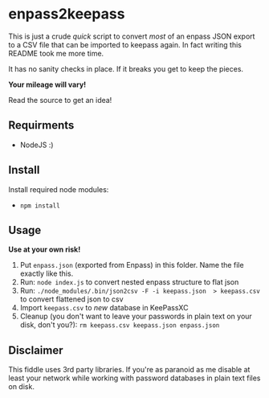 # enpass2keepass

This is just a crude _quick_ script to convert _most_ of an enpass JSON export to a CSV file that can be imported to keepass again. In fact writing this README took me more time.

It has no sanity checks in place. If it breaks you get to keep the pieces.

**Your mileage will vary!**

Read the source to get an idea!

## Requirments

* NodeJS :)

## Install

Install required node modules:

* `npm install`

## Usage

**Use at your own risk!**

1. Put `enpass.json` (exported from Enpass) in this folder. Name the file exactly like this.
2. Run: `node index.js` to convert nested enpass structure to flat json
3. Run: `./node_modules/.bin/json2csv -F -i keepass.json  > keepass.csv` to convert flattened json to csv
4. Import `keepass.csv` to _new_ database in KeePassXC
5. Cleanup (you don't want to leave your passwords in plain text on your disk, don't you?): `rm keepass.csv keepass.json enpass.json`

## Disclaimer

This fiddle uses 3rd party libraries. If you're as paranoid as me disable at least your network while working with password databases in plain text files on disk.